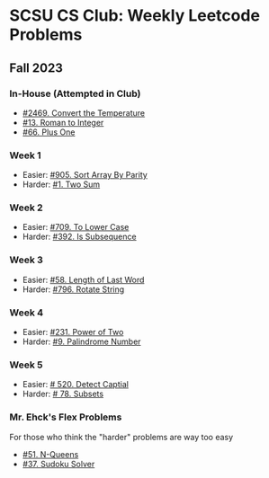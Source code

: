# SCSU CS Club: Weekly Leetcode Problems
## Fall 2023
### In-House (Attempted in Club)
- [#2469. Convert the Temperature](https://leetcode.com/problems/convert-the-temperature/description/)
- [#13. Roman to Integer](https://leetcode.com/problems/roman-to-integer/description/)
- [#66. Plus One](https://leetcode.com/problems/plus-one/description/)

### Week 1
- Easier:	[#905. Sort Array By Parity](https://leetcode.com/problems/sort-array-by-parity/description/)
- Harder:	[#1. Two Sum](https://leetcode.com/problems/two-sum/description/)

### Week 2
- Easier:	[#709. To Lower Case](https://leetcode.com/problems/to-lower-case/description/)
- Harder:	[#392. Is Subsequence](https://leetcode.com/problems/is-subsequence/description/)

### Week 3
- Easier:	[#58. Length of Last Word](https://leetcode.com/problems/length-of-last-word/description/)
- Harder:	[#796. Rotate String](https://leetcode.com/problems/rotate-string/description/)

### Week 4
- Easier: [#231. Power of Two](https://leetcode.com/problems/power-of-two/)
- Harder: [#9. Palindrome Number](https://leetcode.com/problems/palindrome-number/description/)

### Week 5
- Easier: [# 520. Detect Captial](https://leetcode.com/problems/detect-capital/description/)
- Harder: [# 78. Subsets](https://leetcode.com/problems/subsets/description/)

### Mr. Ehck's Flex Problems
For those who think the "harder" problems are way too easy

- [#51. N-Queens](https://leetcode.com/problems/n-queens/description/)
- [#37. Sudoku Solver](https://leetcode.com/problems/sudoku-solver/description/)